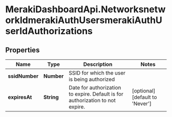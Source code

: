 # MerakiDashboardApi.NetworksnetworkIdmerakiAuthUsersmerakiAuthUserIdAuthorizations

## Properties
Name | Type | Description | Notes
------------ | ------------- | ------------- | -------------
**ssidNumber** | **Number** | SSID for which the user is being authorized | 
**expiresAt** | **String** | Date for authorization to expire. Default is for authorization to not expire. | [optional] [default to &#x27;Never&#x27;]
